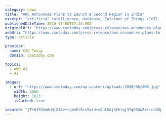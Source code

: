 ```yaml
---
category: news
title: "AWS Announces Plans to Launch a Second Region in India"
excerpt: "artificial intelligence, database, Internet of Things (IoT), machine learning, mobile services, serverless, and more to drive innovation. Customers and APN Partners welcome the news of the AWS ..."
publishedDateTime: 2020-11-06T07:26:00Z
originalUrl: "https://www.cxotoday.com/press-release/aws-announces-plans-to-launch-a-second-region-in-india/"
webUrl: "https://www.cxotoday.com/press-release/aws-announces-plans-to-launch-a-second-region-in-india/"
type: article

provider:
  name: CXO Today
  domain: cxotoday.com

topics:
  - AWS AI
  - AI

images:
  - url: "https://www.cxotoday.com/wp-content/uploads/2020/06/AWS.jpg"
    width: 2560
    height: 1623
    isCached: true

secured: "jT+81SUUn6qMjX1Ae+tq4mEz8snYxfd+cQulKdjhCblqj3Yg60UwBx+iubDGpUfmWWqkYRtwxWYbOiEJYacKI/y2o1oReQthAkJhg4XXQCc9ENjSehOo4bGfo1O3AKQNHeb5/dGX3Dfekjgk6IAosnwviyCrdMH7mO8cBnesNQf0lhuTuRydN4Dubg8O5iPG/oodE4cpxYMg3OV+I+o1V4rGNTpmdPinvPDvvHoQHJLJ5kOTLdsgYz6Tmg7R0JfkzZ26tELOId33rLIGa8SRjDnNLZMCbk0tDcN/3JBNn3INSC9VWqELFage0gP3b+7BVvz3LqBWXX+3HagWKK8jittktnnWQ8iep+Hpptnlh2A=;vG2T97yKbnNW+Z/CjKW4lA=="
---
```



